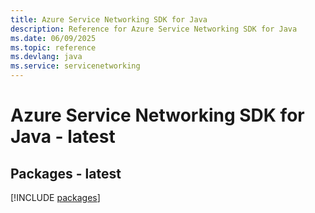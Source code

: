 ```yaml
---
title: Azure Service Networking SDK for Java
description: Reference for Azure Service Networking SDK for Java
ms.date: 06/09/2025
ms.topic: reference
ms.devlang: java
ms.service: servicenetworking
---
```

# Azure Service Networking SDK for Java - latest
## Packages - latest
[!INCLUDE [packages](service-networking-index.md)]